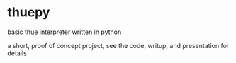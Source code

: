 thuepy
======

basic thue interpreter written in python

a short, proof of concept project,
see the code, writup, and presentation for details

